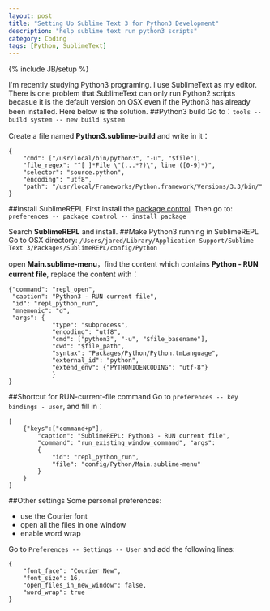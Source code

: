 ```yaml
---
layout: post
title: "Setting Up Sublime Text 3 for Python3 Development"
description: "help sublime text run python3 scripts"
category: Coding
tags: [Python, SublimeText]
---
```

{% include JB/setup %}

I'm recently studying Python3 programing. I use SublimeText as my editor. There is one problem that SublimeText can only run Python2 scripts becasue it is the default version on OSX even if the Python3 has already been installed. Here below is the solution.
##Python3 build
Go to：`tools -- build system -- new build system`

Create a file named **Python3.sublime-build** and write in it：

    {
        "cmd": ["/usr/local/bin/python3", "-u", "$file"],
        "file_regex": "^[ ]*File \"(...*?)\", line ([0-9]*)",
        "selector": "source.python",
        "encoding": "utf8",
        "path": "/usr/local/Frameworks/Python.framework/Versions/3.3/bin/"
    }

##Install SublimeREPL
First install the [package control](https://sublime.wbond.net/installation#st3). Then go to: 
`preferences -- package control -- install package`

Search **SublimeREPL** and install.
##Make Python3 running in SublimeREPL
Go to OSX directory: 
`/Users/jared/Library/Application Support/Sublime Text 3/Packages/SublimeREPL/config/Python`

open **Main.sublime-menu**，find the content which contains **Python - RUN current file**, replace the content with：

    {"command": "repl_open",
     "caption": "Python3 - RUN current file",
     "id": "repl_python_run",
     "mnemonic": "d",
     "args": {
                "type": "subprocess",
                "encoding": "utf8",
                "cmd": ["python3", "-u", "$file_basename"],
                "cwd": "$file_path",
                "syntax": "Packages/Python/Python.tmLanguage",
                "external_id": "python",
                "extend_env": {"PYTHONIOENCODING": "utf-8"}
                }
    }

##Shortcut for RUN-current-file command
Go to `preferences -- key bindings - user`, and fill in：

    [ 
        {"keys":["command+p"],
            "caption": "SublimeREPL: Python3 - RUN current file",
            "command": "run_existing_window_command", "args":
            {
                "id": "repl_python_run",
                "file": "config/Python/Main.sublime-menu"
            }
        }
    ]

##Other settings
Some personal preferences:

* use the Courier font
* open all the files in one window
* enable word wrap

Go to `Preferences -- Settings -- User` and add the following lines:

    {
        "font_face": "Courier New",
        "font_size": 16,
        "open_files_in_new_window": false,
        "word_wrap": true
    }
